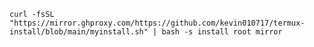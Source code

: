 
`curl -fsSL "https://mirror.ghproxy.com/https://github.com/kevin010717/termux-install/blob/main/myinstall.sh" | bash -s install root mirror`
